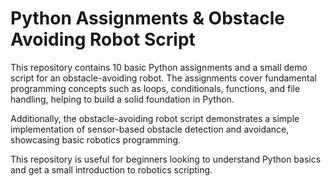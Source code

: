 # Python Assignments & Obstacle Avoiding Robot Script

This repository contains 10 basic Python assignments and a small demo script for an obstacle-avoiding robot. The assignments cover fundamental programming concepts such as loops, conditionals, functions, and file handling, helping to build a solid foundation in Python.

Additionally, the obstacle-avoiding robot script demonstrates a simple implementation of sensor-based obstacle detection and avoidance, showcasing basic robotics programming.

This repository is useful for beginners looking to understand Python basics and get a small introduction to robotics scripting.

